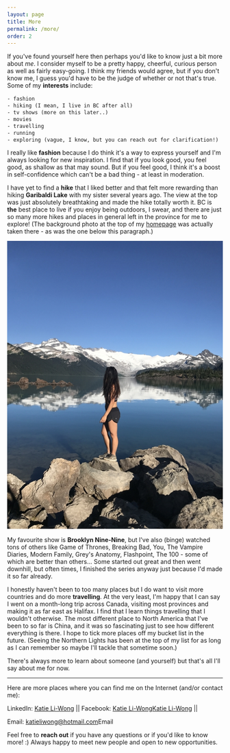 ```yaml
---
layout: page
title: More
permalink: /more/
order: 2
--- 
```


If you've found yourself here then perhaps you'd like to know just a bit more about *me*. I consider myself to be a pretty happy, cheerful, curious person as well as fairly easy-going. I think my friends would agree, but if you don't know me, I guess you'd have to be the judge of whether or not that's true. Some of my **interests** include:
```
- fashion
- hiking (I mean, I live in BC after all)
- tv shows (more on this later..)
- movies
- travelling
- running
- exploring (vague, I know, but you can reach out for clarification!)
```
I really like **fashion** because I do think it's a way to express yourself and I'm always looking for new inspiration. I find that if you look good, you feel good, as shallow as that may sound. But if you feel good, I think it's a boost in self-confidence which can't be a bad thing - at least in moderation.

I have yet to find a **hike** that I liked better and that felt more rewarding than hiking **Garibaldi Lake** with my sister several years ago. The view at the top was just absolutely breathtaking and made the hike totally worth it. BC is **the** best place to live if you enjoy being outdoors, I swear, and there are just so many more hikes and places in general left in the province for me to explore! (The background photo at the top of my [homepage](katieliw.github.io) was actually taken there - as was the one below this paragraph.)

![alt text](/assets/images/garibaldi.jpg "Garibaldi Lake View")

My favourite show is **Brooklyn Nine-Nine**, but I've also (binge) watched tons of others like Game of Thrones, Breaking Bad, You, The Vampire Diaries, Modern Family, Grey's Anatomy, Flashpoint, The 100 - some of which are better than others... Some started out great and then went downhill, but often times, I finished the series anyway just because I'd made it so far already.

I honestly haven't been to too many places but I do want to visit more countries and do more **travelling**. At the very least, I'm happy that I can say I went on a month-long trip across Canada, visiting most provinces and making it as far east as Halifax. I find that I learn things travelling that I wouldn't otherwise. The most different place to North America that I've been to so far is China, and it was so fascinating just to see how different everything is there. I hope to tick more places off my bucket list in the future. (Seeing the Northern Lights has been at the top of my list for as long as I can remember so maybe I'll tackle that sometime soon.)

There's always more to learn about someone (and yourself) but that's all I'll say about me for now.

***
Here are more places where you can find me on the Internet (and/or contact me):

LinkedIn: <a href="{{- site.linkedin_url -}}" class="icon-b fa-linkedin-in"> Katie Li-Wong<span class="label"></span></a> || Facebook: <a href="https://www.facebook.com/katliwong" class="icon-b fa-facebook-f"> Katie Li-Wong<span class="label">Katie Li-Wong</span></a> || 

Email: <a href="mailto:{{- site.email -}}" class="icon fa-envelope"> katieliwong@hotmail.com<span class="label">Email</span></a>


Feel free to **reach out** if you have any questions or if you'd like to know more! :) Always happy to meet new people and open to new opportunities.
